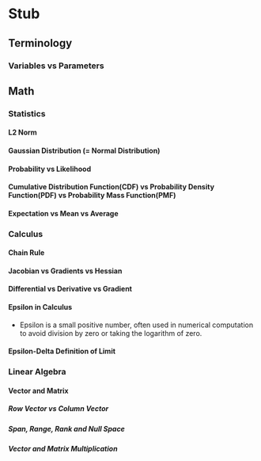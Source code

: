 # Stub

## Terminology
### Variables vs Parameters

## Math
### Statistics
#### L2 Norm
#### Gaussian Distribution (= Normal Distribution)
#### Probability vs Likelihood
#### Cumulative Distribution Function(CDF) vs Probability Density Function(PDF) vs Probability Mass Function(PMF)
#### Expectation vs Mean vs Average

### Calculus
#### Chain Rule
#### Jacobian vs Gradients vs Hessian
#### Differential vs Derivative vs Gradient
#### Epsilon in Calculus
- Epsilon is a small positive number, often used in numerical computation to avoid division by zero or taking the logarithm of zero.
#### Epsilon-Delta Definition of Limit


### Linear Algebra
#### Vector and Matrix
##### Row Vector vs Column Vector
##### Span, Range, Rank and Null Space
##### Vector and Matrix Multiplication